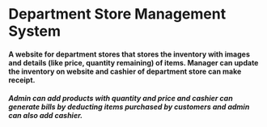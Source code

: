 # Department Store Management System

#### A website for department stores that stores the inventory with images and details (like price, quantity remaining) of items. Manager can update the inventory on website and cashier of department store can make receipt.

##### Admin can add products with quantity and price and cashier can generate bills by deducting items purchased by customers and admin can also add cashier.


